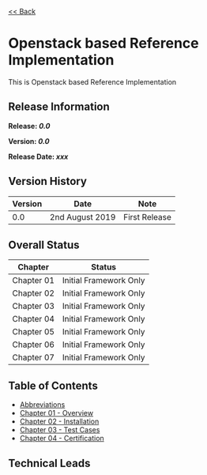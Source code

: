 [<< Back](../)

# Openstack based Reference Implementation

This is Openstack based Reference Implementation

## Release Information
**Release: _0.0_**

**Version: _0.0_**

**Release Date: _xxx_**

## Version History

| Version | Date | Note
| --- | --- | --- |
| 0.0 | 2nd August 2019 | First Release|


## Overall Status

| Chapter | Status |
| --- | --- |
| Chapter 01 | Initial Framework Only |
| Chapter 02 | Initial Framework Only |
| Chapter 03 | Initial Framework Only |
| Chapter 04 | Initial Framework Only |
| Chapter 05 | Initial Framework Only |
| Chapter 06 | Initial Framework Only |
| Chapter 07 | Initial Framework Only |

## Table of Contents
* [Abbreviations](abbreviations.md)
* [Chapter 01 - Overview](chapters/chapter01.md)
* [Chapter 02 - Installation](chapters/chapter02.md)
* [Chapter 03 - Test Cases](chapters/chapter03.md)
* [Chapter 04 - Certification](chapters/chapter04.md)

## Technical Leads
